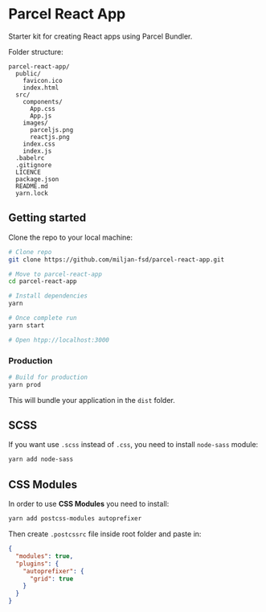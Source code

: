 # Parcel React App

Starter kit for creating React apps using Parcel Bundler.

Folder structure:

```
parcel-react-app/
  public/
    favicon.ico
    index.html
  src/
    components/
      App.css
      App.js
    images/
      parceljs.png
      reactjs.png
    index.css
    index.js
  .babelrc
  .gitignore
  LICENCE
  package.json
  README.md
  yarn.lock
```

## Getting started

Clone the repo to your local machine:

```bash
# Clone repo
git clone https://github.com/miljan-fsd/parcel-react-app.git

# Move to parcel-react-app
cd parcel-react-app

# Install dependencies
yarn

# Once complete run
yarn start

# Open htpp://localhost:3000
```

### Production

```bash
# Build for production
yarn prod
```

This will bundle your application in the `dist` folder.

## SCSS

If you want use `.scss` instead of `.css`, you need to install `node-sass` module:

```bash
yarn add node-sass
```

## CSS Modules

In order to use **CSS Modules** you need to install:

```bash
yarn add postcss-modules autoprefixer
```

Then create `.postcssrc` file inside root folder and paste in:

```json
{
  "modules": true,
  "plugins": {
    "autoprefixer": {
      "grid": true
    }
  }
}
```
